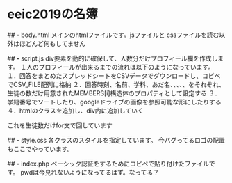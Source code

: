 # eeic2019の名簿

##・body.html
メインのhtmlファイルです。jsファイルと  cssファイルを読む以外はほどんど何もしてません

##・script.js
div要素を動的に確保して、人数分だけプロフィール欄を作成します。
１人のプロフィールが出来るまでの流れは以下のようになっています。
１．回答をまとめたスプレッドシートをCSVデータでダウンロードし、コピペでCSV_FILE配列に格納
２．回答時刻、名前、学科、あだ名、、、、、をそれぞれ、生徒の数だけ用意されたMEMBERS[i]構造体のプロパティとして設定する
３．学籍番号でソートしたり、googleドライブの画像を参照可能な形にしたりする
４．htmlのクラスを追加し、div内に追加していく

これを生徒数だけfor文で回しています

##・style.css
各クラスのスタイルを指定しています。
今バグってるロゴの配置もここでやっています。

##・index.php
ベーシック認証をするためにコピペで貼り付けたファイルです。
pwdは今見れないようになってるはず。なってる？
